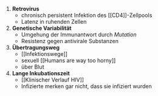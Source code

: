 1) **Retrovirus**
	- chronisch persistent Infektion des [[CD4]]-Zellpools
	- Latenz in ruhenden Zellen
2) **Genetische Variabilität**
	- Umgehung der Immunantwort durch _Mutation_
	- Resistenz gegen antivirale Substanzen
3) **Übertragungsweg**
	- [[Infektionswege]]
	- sexuell [[Humans are way too horny]]
	- über Blut
5) **Lange Inkubationszeit**
	- [[Klinischer Verlauf HIV]]
	- Infizierte merken gar nicht, dass sie infiziert wurden